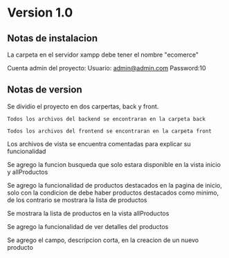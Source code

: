 # Version 1.0

## Notas de instalacion
La carpeta en el servidor xampp debe tener el nombre "ecomerce"

Cuenta admin del proyecto: Usuario: admin@admin.com Password:10

## Notas de version
Se dividio el proyecto en dos carpertas, back y front.

    Todos los archivos del backend se encontraran en la carpeta back

    Todos los archivos del frontend se encontraran en la carpeta front

Los archivos de vista se encuentra comentadas para explicar su funcionalidad

Se agrego la funcion busqueda que solo estara disponible en la vista inicio y allProductos

Se agrego la funcionalidad de productos destacados en la pagina de inicio, solo con la condicion de debe haber productos destacados como minimo, de los contrario se mostrara la lista de productos

Se mostrara la lista de productos en la vista allProductos

Se agrego la funcionalidad de  ver detalles del productos

Se agrego el campo, descripcion corta, en la creacion de un nuevo producto





